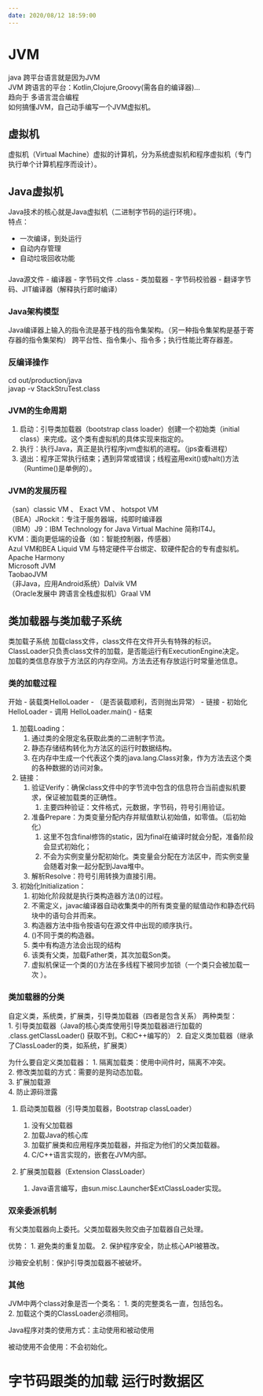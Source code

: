 ```yaml
---
date: 2020/08/12 18:59:00
---
```

# JVM  
java 跨平台语言就是因为JVM  
JVM 跨语言的平台：Kotlin,Clojure,Groovy(需各自的编译器)...  
趋向于 多语言混合编程  
如何搞懂JVM，自己动手编写一个JVM虚拟机。  

## 虚拟机  
虚拟机（Virtual Machine）虚拟的计算机，分为系统虚拟机和程序虚拟机（专门执行单个计算机程序而设计）。
## Java虚拟机    
Java技术的核心就是Java虚拟机（二进制字节码的运行环境）。  
特点： 
* 一次编译，到处运行  
* 自动内存管理  
* 自动垃圾回收功能  
### 
Java源文件 - 编译器 - 字节码文件 .class - 类加载器 - 字节码校验器 - 翻译字节码、JIT编译器（解释执行即时编译）  
### Java架构模型  
Java编译器上输入的指令流是基于栈的指令集架构。（另一种指令集架构是基于寄存器的指令集架构） 
跨平台性、指令集小、指令多；执行性能比寄存器差。 
### 反编译操作  
cd out/production/java  
javap -v StackStruTest.class    
### JVM的生命周期  
1. 启动：引导类加载器（bootstrap class loader）创建一个初始类（initial class）来完成。这个类有虚拟机的具体实现来指定的。  
2. 执行：执行Java，真正是执行程序jvm虚拟机的进程。（jps查看进程）  
3. 退出：程序正常执行结束；遇到异常或错误；线程盗用exit()或halt()方法（Runtime()是单例的）。  
### JVM的发展历程  
（san）classic VM 、 Exact VM 、 hotspot VM    
（BEA）JRockit：专注于服务器端，纯即时编译器  
（IBM）J9：IBM Technology for Java Virtual Machine 简称IT4J。  
KVM：面向更低端的设备（如：智能控制器，传感器）  
Azul VM和BEA Liquid VM 与特定硬件平台绑定、软硬件配合的专有虚拟机。  
Apache Harmony  
Microsoft JVM  
TaobaoJVM  
（非Java，应用Android系统）Dalvik VM  
（Oracle发展中 跨语言全栈虚拟机）Graal VM  
## 类加载器与类加载子系统  
类加载子系统 加载class文件，class文件在文件开头有特殊的标识。   
ClassLoader只负责class文件的加载，是否能运行有ExecutionEngine决定。  
加载的类信息存放于方法区的内存空间。方法去还有存放运行时常量池信息。  
### 类的加载过程  
开始 - 装载类HelloLoader - （是否装载顺利，否则抛出异常） - 链接 - 初始化HelloLoader - 调用 HelloLoader.main() - 结束  

1. 加载Loading：
	1. 通过类的全限定名获取此类的二进制字节流。
	2. 静态存储结构转化为方法区的运行时数据结构。
	3. 在内存中生成一个代表这个类的java.lang.Class对象，作为方法去这个类的各种数据的访问对象。
2. 链接：
	1. 验证Verify：确保class文件中的字节流中包含的信息符合当前虚拟机要求，保证被加载类的正确性。
		1. 主要四种验证：文件格式，元数据，字节码，符号引用验证。
	2. 准备Prepare：为类变量分配内存并赋值默认初始值，如零值。（后初始化）  
		1. 这里不包含final修饰的static，因为final在编译时就会分配，准备阶段会显式初始化；
		2. 不会为实例变量分配初始化。类变量会分配在方法区中，而实例变量会随着对象一起分配到Java堆中。
	3. 解析Resolve：符号引用转换为直接引用。
3. 初始化Initialization：
	1.  初始化阶段就是执行类构造器方法<clinit>()的过程。
	2.  不需定义，javac编译器自动收集类中的所有类变量的赋值动作和静态代码块中的语句合并而来。
	3.  构造器方法中指令按语句在源文件中出现的顺序执行。
	4.  <clinit>()不同于类的构造器。
	5.  类中有构造方法会出现<init>的结构
	6.  该类有父类，加载Father类，其次加载Son类。
	7.  虚拟机保证一个类的<clinit>()方法在多线程下被同步加锁（一个类只会被加载一次 ）。  
### 类加载器的分类
自定义类，系统类，扩展类，引导类加载器（四者是包含关系）
两种类型：  
	1. 引导类加载器（Java的核心类库使用引导类加载器进行加载的 .class.getClassLoader() 获取不到。C和C++编写的）
	2. 自定义类加载器（继承了ClassLoader的类，如系统，扩展类）

为什么要自定义类加载器：
	1. 隔离加载类：使用中间件时，隔离不冲突。  
	2. 修改类加载的方式：需要的是狗动态加载。  
	3. 扩展加载源  
	4. 防止源码泄露  
 
1. 启动类加载器（引导类加载器，Bootstrap classLoader）  
	1. 没有父加载器
	2. 加载Java的核心库
	3. 加载扩展类和应用程序类加载器，并指定为他们的父类加载器。
	4. C/C++语言实现的，嵌套在JVM内部。  

2. 扩展类加载器（Extension ClassLoader）
	1. Java语言编写，由sun.misc.Launcher$ExtClassLoader实现。

### 双亲委派机制  
有父类加载器向上委托。父类加载器失败交由子加载器自己处理。

优势：
	1. 避免类的重复加载。
	2. 保护程序安全，防止核心API被篡改。  

沙箱安全机制：保护引导类加载器不被破坏。

### 其他  
JVM中两个class对象是否一个类名：
	1. 类的完整类名一直，包括包名。  
	2. 加载这个类的ClassLoader必须相同。  

Java程序对类的使用方式：主动使用和被动使用   

被动使用不会使用：不会初始化。  

# 字节码跟类的加载  运行时数据区  




  

